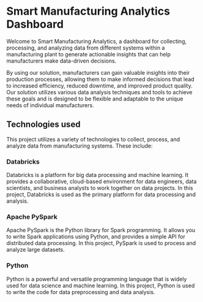 # Smart Manufacturing Analytics Dashboard

Welcome to Smart Manufacturing Analytics, a dashboard for collecting, processing, and analyzing data from different systems within a manufacturing plant to generate actionable insights that can help manufacturers make data-driven decisions. 

By using our solution, manufacturers can gain valuable insights into their production processes, allowing them to make informed decisions that lead to increased efficiency, reduced downtime, and improved product quality. Our solution utilizes various data analysis techniques and tools to achieve these goals and is designed to be flexible and adaptable to the unique needs of individual manufacturers.


## Technologies used


This project utilizes a variety of technologies to collect, process, and analyze data from manufacturing systems. These include:

### Databricks
Databricks is a platform for big data processing and machine learning. It provides a collaborative, cloud-based environment for data engineers, data scientists, and business analysts to work together on data projects. In this project, Databricks is used as the primary platform for data processing and analysis.

### Apache PySpark
Apache PySpark is the Python library for Spark programming. It allows you to write Spark applications using Python, and provides a simple API for distributed data processing. In this project, PySpark is used to process and analyze large datasets.

### Python
Python is a powerful and versatile programming language that is widely used for data science and machine learning. In this project, Python is used to write the code for data preprocessing and data analysis.


